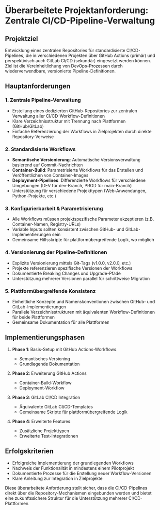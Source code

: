 # Überarbeitete Projektanforderung: Zentrale CI/CD-Pipeline-Verwaltung

## Projektziel
Entwicklung eines zentralen Repositories für standardisierte CI/CD-Pipelines, die in verschiedenen Projekten über GitHub Actions (primär) und perspektivisch auch GitLab CI/CD (sekundär) eingesetzt werden können. Ziel ist die Vereinheitlichung von DevOps-Prozessen durch wiederverwendbare, versionierte Pipeline-Definitionen.

## Hauptanforderungen

### 1. Zentrale Pipeline-Verwaltung
- Erstellung eines dedizierten GitHub-Repositories zur zentralen Verwaltung aller CI/CD-Workflow-Definitionen
- Klare Verzeichnisstruktur mit Trennung nach Plattformen (GitHub/GitLab)
- Einfache Referenzierung der Workflows in Zielprojekten durch direkte Repository-Verweise

### 2. Standardisierte Workflows
- **Semantische Versionierung**: Automatische Versionsverwaltung basierend auf Commit-Nachrichten
- **Container-Build**: Parametrisierte Workflows für das Erstellen und Veröffentlichen von Container-Images
- **Deployment-Pipelines**: Differenzierte Workflows für verschiedene Umgebungen (DEV für dev-Branch, PROD für main-Branch)
- Unterstützung für verschiedene Projekttypen (Web-Anwendungen, Python-Projekte, etc.)

### 3. Konfigurierbarkeit & Parametrisierung
- Alle Workflows müssen projektspezifische Parameter akzeptieren (z.B. Container-Namen, Registry-URLs)
- Variable Inputs sollten konsistent zwischen GitHub- und GitLab-Implementierungen sein
- Gemeinsame Hilfsskripte für plattformübergreifende Logik, wo möglich

### 4. Versionierung der Pipeline-Definitionen
- Explizite Versionierung mittels Git-Tags (v1.0.0, v2.0.0, etc.)
- Projekte referenzieren spezifische Versionen der Workflows
- Dokumentierte Breaking Changes und Upgrade-Pfade
- Unterstützung mehrerer Versionen parallel für schrittweise Migration

### 5. Plattformübergreifende Konsistenz
- Einheitliche Konzepte und Namenskonventionen zwischen GitHub- und GitLab-Implementierungen
- Parallele Verzeichnisstrukturen mit äquivalenten Workflow-Definitionen für beide Plattformen
- Gemeinsame Dokumentation für alle Plattformen

## Implementierungsphasen
1. **Phase 1**: Basis-Setup mit GitHub Actions-Workflows
    - Semantisches Versioning
    - Grundlegende Dokumentation

2. **Phase 2**: Erweiterung GitHub Actions
    - Container-Build-Workflow
    - Deployment-Workflow

3. **Phase 3**: GitLab CI/CD Integration
    - Äquivalente GitLab CI/CD-Templates
    - Gemeinsame Skripte für plattformübergreifende Logik

4. **Phase 4**: Erweiterte Features
    - Zusätzliche Projekttypen
    - Erweiterte Test-Integrationen

## Erfolgskriterien
- Erfolgreiche Implementierung der grundlegenden Workflows
- Nachweis der Funktionalität in mindestens einem Pilotprojekt
- Dokumentierte Prozesse für die Erstellung neuer Workflow-Versionen
- Klare Anleitung zur Integration in Zielprojekte

Diese überarbeitete Anforderung stellt sicher, dass die CI/CD-Pipelines direkt über die Repository-Mechanismen eingebunden werden und bietet eine zukunftssichere Struktur für die Unterstützung mehrerer CI/CD-Plattformen.